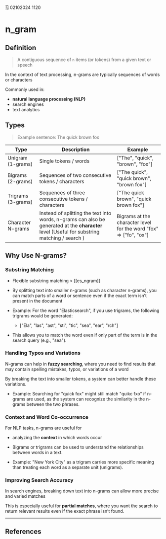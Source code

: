 🗓️ 02102024 1120

# n_gram
## Definition
> A contiguous sequence of `n` items (or tokens) from a given text or speech


In the context of text processing, n-grams are typically sequences of words or characters

Commonly used in:
- **natural language processing (NLP)**
- search engines
- text analytics 

## Types

> Example sentence: The quick brown fox

| Type               | Description                                                                                                                                      | Example                                                               |
| ------------------ | ------------------------------------------------------------------------------------------------------------------------------------------------ | --------------------------------------------------------------------- |
| Unigram (1-grams)  | Single tokens / words                                                                                                                            | ["The", "quick", "brown", "fox"]                                      |
| Bigrams (2-grams)  | Sequences of two consecutive tokens / characters                                                                                                 | ["The quick", "quick brown", "brown fox"]                             |
| Trigrams (3-grams) | Sequences of three consecutive tokens / characters                                                                                               | ["The quick brown", "quick brown fox"]                                |
| Character N-grams  | Instead of splitting the text into words, n-grams can also be generated at the **character** level (Useful for substring matching / search ) | Bigrams at the character level for the word "fox" => ["fo", "ox"] |

## Why Use N-grams?

### Substring Matching
- Flexible substring matching >  [[es_ngram]]
-  By splitting text into smaller n-grams (such as character n-grams), you can match parts of a word or sentence even if the exact term isn’t present in the document

- Example: For the word "Elasticsearch", if you use trigrams, the following trigrams would be generated:
    - ["Ela", "las", "ast", "sti", "tic", "sea", "ear", "rch"]
- This allows you to match the word even if only part of the term is in the search query (e.g., "sea").

### Handling Typos and Variations

N-grams can help in **fuzzy searching**, where you need to find results that may contain spelling mistakes, typos, or variations of a word

By breaking the text into smaller tokens, a system can better handle these variations.
- Example: Searching for "quick fox" might still match "quikc fxo" if n-grams are used, as the system can recognize the similarity in the n-grams between the two phrases.

### Context and Word Co-occurrence
For NLP tasks, n-grams are useful for 
- analyzing the **context** in which words occur
- Bigrams or trigrams can be used to understand the relationships between words in a text.

- Example: "New York City" as a trigram carries more specific meaning than treating each word as a separate unit (unigrams).

### Improving Search Accuracy
In search engines, breaking down text into n-grams can allow more precise and varied matches

This is especially useful for **partial matches**, where you want the search to return relevant results even if the exact phrase isn’t found.

---

## References
